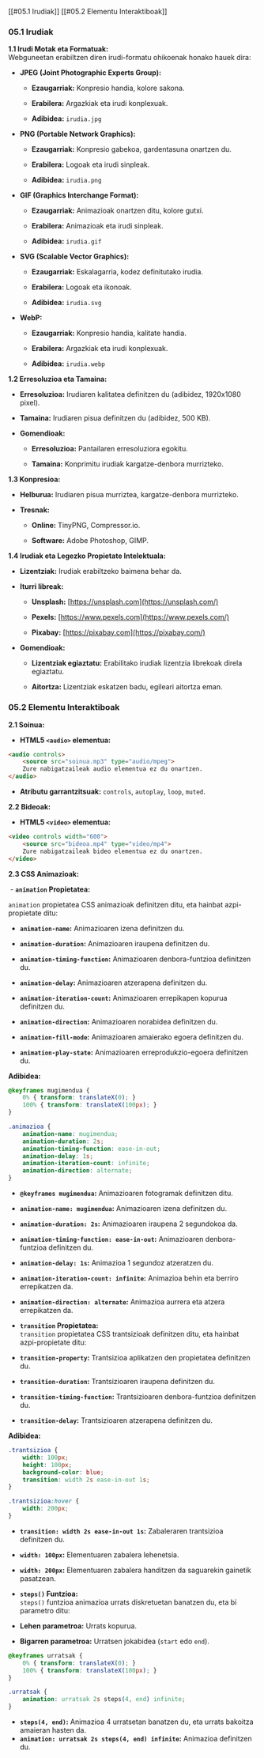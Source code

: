 [[#05.1 Irudiak]]
[[#05.2 Elementu Interaktiboak]]

### 05.1 Irudiak

**1.1 Irudi Motak eta Formatuak:**  
Webguneetan erabiltzen diren irudi-formatu ohikoenak honako hauek dira:

- **JPEG (Joint Photographic Experts Group):**
    
    - **Ezaugarriak:** Konpresio handia, kolore sakona.
        
    - **Erabilera:** Argazkiak eta irudi konplexuak.
        
    - **Adibidea:** `irudia.jpg`
        
- **PNG (Portable Network Graphics):**
    
    - **Ezaugarriak:** Konpresio gabekoa, gardentasuna onartzen du.
        
    - **Erabilera:** Logoak eta irudi sinpleak.
        
    - **Adibidea:** `irudia.png`
        
- **GIF (Graphics Interchange Format):**
    
    - **Ezaugarriak:** Animazioak onartzen ditu, kolore gutxi.
        
    - **Erabilera:** Animazioak eta irudi sinpleak.
        
    - **Adibidea:** `irudia.gif`
        
- **SVG (Scalable Vector Graphics):**
    
    - **Ezaugarriak:** Eskalagarria, kodez definitutako irudia.
        
    - **Erabilera:** Logoak eta ikonoak.
        
    - **Adibidea:** `irudia.svg`
        
- **WebP:**
    
    - **Ezaugarriak:** Konpresio handia, kalitate handia.
        
    - **Erabilera:** Argazkiak eta irudi konplexuak.
        
    - **Adibidea:** `irudia.webp`
        

**1.2 Erresoluzioa eta Tamaina:**

- **Erresoluzioa:** Irudiaren kalitatea definitzen du (adibidez, 1920x1080 pixel).
    
- **Tamaina:** Irudiaren pisua definitzen du (adibidez, 500 KB).
    
- **Gomendioak:**
    
    - **Erresoluzioa:** Pantailaren erresoluziora egokitu.
        
    - **Tamaina:** Konprimitu irudiak kargatze-denbora murrizteko.
        

**1.3 Konpresioa:**

- **Helburua:** Irudiaren pisua murriztea, kargatze-denbora murrizteko.
    
- **Tresnak:**
    
    - **Online:** TinyPNG, Compressor.io.
        
    - **Software:** Adobe Photoshop, GIMP.

**1.4 Irudiak eta Legezko Propietate Intelektuala:**

- **Lizentziak:** Irudiak erabiltzeko baimena behar da.
    
- **Iturri libreak:**
    
    - **Unsplash:** [https://unsplash.com](https://unsplash.com/)
        
    - **Pexels:** [https://www.pexels.com](https://www.pexels.com/)
        
    - **Pixabay:** [https://pixabay.com](https://pixabay.com/)
        
- **Gomendioak:**
    
    - **Lizentziak egiaztatu:** Erabilitako irudiak lizentzia librekoak direla egiaztatu.
        
    - **Aitortza:** Lizentziak eskatzen badu, egileari aitortza eman.


### 05.2 Elementu Interaktiboak


**2.1 Soinua:**

- **HTML5 `<audio>` elementua:**

```html
<audio controls>
    <source src="soinua.mp3" type="audio/mpeg">
    Zure nabigatzaileak audio elementua ez du onartzen.
</audio>
```

- **Atributu garrantzitsuak:** `controls`, `autoplay`, `loop`, `muted`.

**2.2 Bideoak:**

- **HTML5 `<video>` elementua:**

```html
<video controls width="600">
    <source src="bideoa.mp4" type="video/mp4">
    Zure nabigatzaileak bideo elementua ez du onartzen.
</video>
```


**2.3 CSS Animazioak:**


 - **`animation` Propietatea:** 

`animation` propietatea CSS animazioak definitzen ditu, eta hainbat azpi-propietate ditu:

- **`animation-name`:** Animazioaren izena definitzen du.
    
- **`animation-duration`:** Animazioaren iraupena definitzen du.
    
- **`animation-timing-function`:** Animazioaren denbora-funtzioa definitzen du.
    
- **`animation-delay`:** Animazioaren atzerapena definitzen du.
    
- **`animation-iteration-count`:** Animazioaren errepikapen kopurua definitzen du.
    
- **`animation-direction`:** Animazioaren norabidea definitzen du.
    
- **`animation-fill-mode`:** Animazioaren amaierako egoera definitzen du.
    
- **`animation-play-state`:** Animazioaren erreprodukzio-egoera definitzen du.


**Adibidea:**

```css
@keyframes mugimendua {
    0% { transform: translateX(0); }
    100% { transform: translateX(100px); }
}

.animazioa {
    animation-name: mugimendua;
    animation-duration: 2s;
    animation-timing-function: ease-in-out;
    animation-delay: 1s;
    animation-iteration-count: infinite;
    animation-direction: alternate;
}
```

- **`@keyframes mugimendua`:** Animazioaren fotogramak definitzen ditu.
    
- **`animation-name: mugimendua`:** Animazioaren izena definitzen du.
    
- **`animation-duration: 2s`:** Animazioaren iraupena 2 segundokoa da.
    
- **`animation-timing-function: ease-in-out`:** Animazioaren denbora-funtzioa definitzen du.
    
- **`animation-delay: 1s`:** Animazioa 1 segundoz atzeratzen du.
    
- **`animation-iteration-count: infinite`:** Animazioa behin eta berriro errepikatzen da.
    
- **`animation-direction: alternate`:** Animazioa aurrera eta atzera errepikatzen da.


- **`transition` Propietatea:**  
`transition` propietatea CSS trantsizioak definitzen ditu, eta hainbat azpi-propietate ditu:

- **`transition-property`:** Trantsizioa aplikatzen den propietatea definitzen du.
    
- **`transition-duration`:** Trantsizioaren iraupena definitzen du.
    
- **`transition-timing-function`:** Trantsizioaren denbora-funtzioa definitzen du.
    
- **`transition-delay`:** Trantsizioaren atzerapena definitzen du.
    

**Adibidea:**

```css
.trantsizioa {
    width: 100px;
    height: 100px;
    background-color: blue;
    transition: width 2s ease-in-out 1s;
}

.trantsizioa:hover {
    width: 200px;
}
```

- **`transition: width 2s ease-in-out 1s`:** Zabaleraren trantsizioa definitzen du.
    
- **`width: 100px`:** Elementuaren zabalera lehenetsia.
    
- **`width: 200px`:** Elementuaren zabalera handitzen da saguarekin gainetik pasatzean.


- **`steps()` Funtzioa:**  
`steps()` funtzioa animazioa urrats diskretuetan banatzen du, eta bi parametro ditu:

- **Lehen parametroa:** Urrats kopurua.
    
- **Bigarren parametroa:** Urratsen jokabidea (`start` edo `end`).

```css
@keyframes urratsak {
    0% { transform: translateX(0); }
    100% { transform: translateX(100px); }
}

.urratsak {
    animation: urratsak 2s steps(4, end) infinite;
}
```

- **`steps(4, end)`:** Animazioa 4 urratsetan banatzen du, eta urrats bakoitza amaieran hasten da.
- **`animation: urratsak 2s steps(4, end) infinite`:** Animazioa definitzen du.

